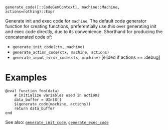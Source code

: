 ```
generate_code([::CodeGenContext], machine::Machine, actions=nothing)::Expr
```

Generate init and exec code for `machine`. The default code generator function for creating functions, preferentially use this over generating init and exec code directly, due to its convenience.  Shorthand for producing the concatenated code of:

  * `generate_init_code(ctx, machine)`
  * `generate_action_code(ctx, machine, actions)`
  * `generate_input_error_code(ctx, machine)` [elided if actions == :debug]

# Examples

```
@eval function foo(data)
    # Initialize variables used in actions
    data_buffer = UInt8[]
    $(generate_code(machine, actions))
    return data_buffer
end
```

See also: [`generate_init_code`](@ref), [`generate_exec_code`](@ref)
